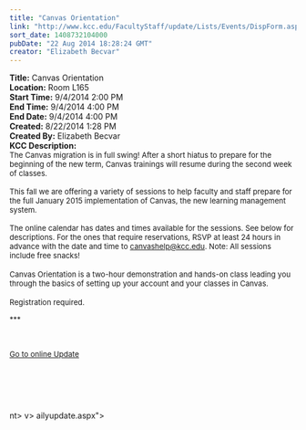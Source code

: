 ```yaml
---
title: "Canvas Orientation"
link: "http://www.kcc.edu/FacultyStaff/update/Lists/Events/DispForm.aspx?ID=573"
sort_date: 1408732104000
pubDate: "22 Aug 2014 18:28:24 GMT"
creator: "Elizabeth Becvar"
---
```


<div><b>Title:</b> Canvas Orientation</div>
<div><b>Location:</b> Room L165</div>
<div><b>Start Time:</b> 9/4/2014 2:00 PM</div>
<div><b>End Time:</b> 9/4/2014 4:00 PM</div>
<div><b>End Date:</b> 9/4/2014 4:00 PM</div>
<div><b>Created:</b> 8/22/2014 1:28 PM</div>
<div><b>Created By:</b> Elizabeth Becvar</div>
<div><b>KCC Description:</b> <div class="ExternalClass2F47674A612649EF9242E471DB7F2EA8"><div><font size="2">The Canvas migration is in full swing! After a short hiatus to prepare for the beginning of the new term, Canvas trainings will resume during the second week of classes.</font></div>
<div><font size="2"><br />This fall we are offering a variety of sessions to help faculty and staff prepare for the full January 2015 implementation of Canvas, the new learning management system.</font></div>
<div><font size="2"><br />The online calendar has dates and times available for the sessions. See below for descriptions. For the ones that require reservations, RSVP at least 24 hours in advance with the date and time to </font><a href="mailto:canvashelp@kcc.edu"><font size="2">canvashelp@kcc.edu</font></a><font size="2">. Note: All sessions include free snacks!</font></div>
<div><font size="2"></font> </div>
<div><font size="2">Canvas Orientation is a two-hour demonstration and hands-on class leading you through the basics of setting up your account and your classes in Canvas. </font></div>
<div><font size="2"></font> </div>
<div><font size="2">Registration required.</font></div>
<p><font size="2">***</font></p>
<p><font size="2"></font> </p>
<p><font size="2"><a href="/FacultyStaff/update/Pages/dailyupdate.aspx">Go to online Update</a></font></p>
<p><font size="2"></font> </p>
<p><font size="2"> </p>
<div><br /></div></font></div></div>
nt></div></div>
v>
ailyupdate.aspx"></a> </p>
<p><br /></p></div>
</div>
